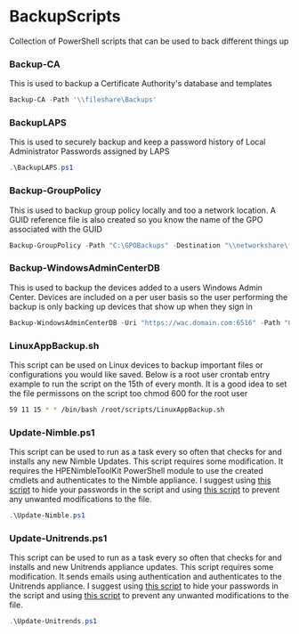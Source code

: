 # BackupScripts
Collection of PowerShell scripts that can be used to back different things up

### Backup-CA
This is used to backup a Certificate Authority's database and templates
```powershell
Backup-CA -Path '\\fileshare\Backups'
```

### BackupLAPS
This is used to securely backup and keep a password history of Local Administrator Passwords assigned by LAPS
```powershell
.\BackupLAPS.ps1
```

### Backup-GroupPolicy
This is used to backup group policy locally and too a network location. A GUID reference file is also created so you know the name of the GPO associated with the GUID
```powershell
Backup-GroupPolicy -Path "C:\GPOBackups" -Destination "\\networkshare\files$\GPOBackups"
```

### Backup-WindowsAdminCenterDB
This is used to backup the devices added to a users Windows Admin Center. Devices are included on a per user basis so the user performing the backup is only backing up devices that show up when they sign in
```powershell
Backup-WindowsAdminCenterDB -Uri "https://wac.domain.com:6516" -Path "C:\WAC-Backups"
```
### LinuxAppBackup.sh
This script can be used on Linux devices to backup important files or configurations you would like saved.
Below is a root user crontab entry example to run the script on the 15th of every month. It is a good idea to set the file permissons on the script too chmod 600 for the root user
```bash
59 11 15 * * /bin/bash /root/scripts/LinuxAppBackup.sh
```

### Update-Nimble.ps1
This script can be used to run as a task every so often that checks for and installs any new Nimble Updates. This script requires some modification. It requires the HPENimbleToolKit PowerShell module to use the created cmdlets and authenticates to the Nimble appliance. I suggest using [this script](https://github.com/tobor88/PowerShell/blob/master/Hide-PowerShellScriptPassword.ps1) to hide your passwords in the script and using [this script](https://github.com/tobor88/BTPS-SecPack/blob/master/Hardening%20Cmdlets/Set-SecureFilePermissions.ps1) to prevent any unwanted modifications to the file.
```powershell
.\Update-Nimble.ps1
```

### Update-Unitrends.ps1
This script can be used to run as a task every so often that checks for and installs and new Unitrends appliance updates. This script requires some modification. It sends emails using authentication and authenticates to the Unitrends appliance. I suggest using [this script](https://github.com/tobor88/PowerShell/blob/master/Hide-PowerShellScriptPassword.ps1) to hide your passwords in the script and using [this script](https://github.com/tobor88/BTPS-SecPack/blob/master/Hardening%20Cmdlets/Set-SecureFilePermissions.ps1) to prevent any unwanted modifications to the file.
```powershell
.\Update-Unitrends.ps1
```
